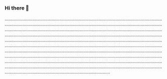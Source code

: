 ### Hi there 👋

...........................................................................................................................................................................................................................................................................................................................................................................................................................................................................................................................................................................................................................................................................................................................................................................................................................................................................................................................................................................................................................................................................................................................................................................................................................................................................................................................................................................